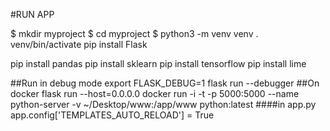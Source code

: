 #RUN APP

$ mkdir myproject
$ cd myproject
$ python3 -m venv venv
. venv/bin/activate
pip install Flask

pip install pandas
pip install sklearn
pip install tensorflow
pip install lime



##Run in debug mode
export FLASK_DEBUG=1
flask run  --debugger
##On docker
flask run --host=0.0.0.0
docker run -i -t -p 5000:5000 --name python-server -v ~/Desktop/www:/app/www python:latest
####in app.py
 app.config['TEMPLATES_AUTO_RELOAD'] = True 
